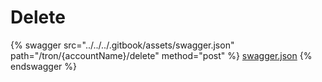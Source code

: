 # Delete

{% swagger src="../../../.gitbook/assets/swagger.json" path="/tron/{accountName}/delete" method="post" %}
[swagger.json](../../../.gitbook/assets/swagger.json)
{% endswagger %}
